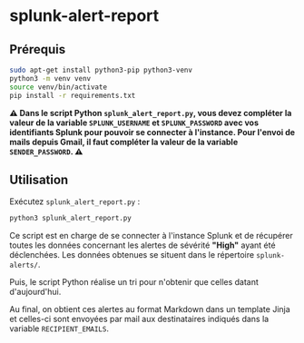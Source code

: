 # splunk-alert-report

## Prérequis

```bash
sudo apt-get install python3-pip python3-venv
python3 -m venv venv
source venv/bin/activate
pip install -r requirements.txt
```

**⚠️ Dans le script Python ```splunk_alert_report.py```, vous devez compléter la valeur de la variable `SPLUNK_USERNAME` et `SPLUNK_PASSWORD` avec vos identifiants Splunk pour pouvoir se connecter à l'instance. Pour l'envoi de mails depuis Gmail, il faut compléter la valeur de la variable `SENDER_PASSWORD`. ⚠️**

## Utilisation

Exécutez ```splunk_alert_report.py``` :

```bash
python3 splunk_alert_report.py
```

Ce script est en charge de se connecter à l'instance Splunk et de récupérer toutes les données concernant les alertes de sévérité **"High"** ayant été déclenchées. Les données obtenues se situent dans le répertoire `splunk-alerts/`.

Puis, le script Python réalise un tri pour n'obtenir que celles datant d'aujourd'hui.

Au final, on obtient ces alertes au format Markdown dans un template Jinja et celles-ci sont envoyées par mail aux destinataires indiqués dans la variable `RECIPIENT_EMAILS`.